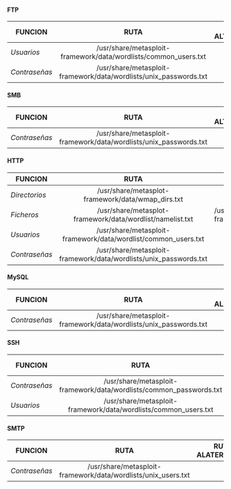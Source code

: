 
#### FTP

| FUNCION       |                               RUTA                                | RUTA ALTERNATIVA |
| ------------- | :---------------------------------------------------------------: | ---------------- |
| *Usuarios*    |  /usr/share/metasploit-framework/data/wordlists/common_users.txt  |                  |
| *Contraseñas* | /usr/share/metasploit-framework/data/wordlists/unix_passwords.txt |                  |


#### SMB

| FUNCION       |                               RUTA                                | RUTA ALTERNATIVA |
| ------------- | :---------------------------------------------------------------: | ---------------- |
| *Contraseñas* | /usr/share/metasploit-framework/data/wordlists/unix_passwords.txt |                  |

#### HTTP

| FUNCION       |                               RUTA                                | RUTA ALTERNATIVA                                                     |
| ------------- | :---------------------------------------------------------------: | -------------------------------------------------------------------- |
| *Directorios* |         /usr/share/metasplot-framework/data/wmap_dirs.txt         |                                                                      |
| *Ficheros*    |     /usr/share/metasplot-framework/data/wordlist/namelist.txt     | /usr/share/metasplot-framework/data/data/wordlist/unix_passwords.txt |
| *Usuarios*    |  /usr/share/metasploit-framework/data/wordlist/common_users.txt   |                                                                      |
| *Contraseñas* | /usr/share/metasploit-framework/data/wordlists/unix_passwords.txt |                                                                      |


#### MySQL

| FUNCION       |                               RUTA                                | RUTA ALATERNATIVA |
| ------------- | :---------------------------------------------------------------: | ----------------- |
| *Contraseñas* | /usr/share/metasploit-framework/data/wordlists/unix_passwords.txt |                   |

#### SSH

| FUNCION       |                                RUTA                                 | RUTA ALTERNATIVA |
| ------------- | :-----------------------------------------------------------------: | ---------------- |
| *Contraseñas* | /usr/share/metasploit-framework/data/wordlists/common_passwords.txt |                  |
| *Usuarios*    |   /usr/share/metasploit-framework/data/wordlists/common_users.txt   |                  |

#### SMTP
| FUNCION       |                             RUTA                              | RUTA ALATERNATIVA |
| ------------- | :-----------------------------------------------------------: | ----------------- |
| *Contraseñas* | /usr/share/metasploit-framework/data/wordlists/unix_users.txt |                   |
